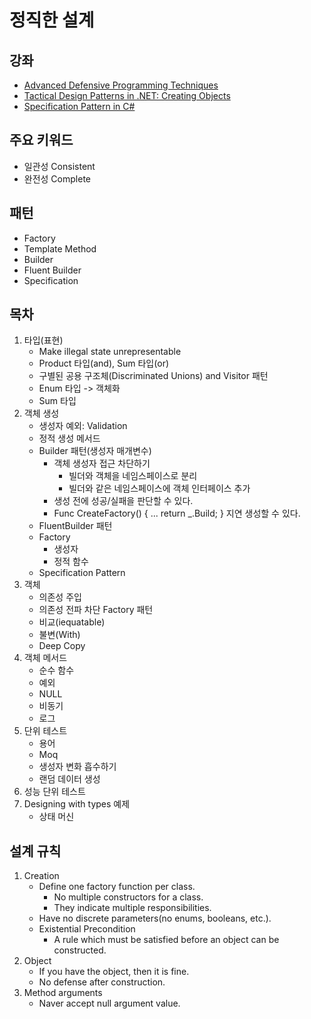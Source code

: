# 정직한 설계

## 강좌

- [Advanced Defensive Programming Techniques](https://app.pluralsight.com/library/courses/advanced-defensive-programming-techniques)
- [Tactical Design Patterns in .NET: Creating Objects](https://app.pluralsight.com/library/courses/tactical-design-patternsdot-net)
- [Specification Pattern in C#](https://app.pluralsight.com/library/courses/csharp-specification-pattern)

## 주요 키워드

- 일관성 Consistent
- 완전성 Complete
  
## 패턴

- Factory
- Template Method
- Builder
- Fluent Builder
- Specification

## 목차

1. 타입(표현)
   - Make illegal state unrepresentable
   - Product 타입(and), Sum 타입(or)
   - 구별된 공용 구조체(Discriminated Unions) and Visitor 패턴
   - Enum 타입 -> 객체화
   - Sum 타입
2. 객체 생성
   - 생성자 예외: Validation
   - 정적 생성 메서드
   - Builder 패턴(생성자 매개변수)
     - 객체 생성자 접근 차단하기
       - 빌더와 객체을 네임스페이스로 분리
       - 빌더와 같은 네임스페이스에 객체 인터페이스 추가
     - 생성 전에 성공/실패을 판단할 수 있다.
     - Func<IXyz> CreateFactory() { ... return _.Build; } 지연 생성할 수 있다.
   - FluentBuilder 패턴
   - Factory
     - 생성자
     - 정적 함수
   - Specification Pattern
3. 객체
   - 의존성 주입
   - 의존성 전파 차단 Factory 패턴
   - 비교(iequatable)
   - 불변(With)
   - Deep Copy
4. 객체 메서드
   - 순수 함수
   - 예외
   - NULL
   - 비동기
   - 로그
5. 단위 테스트
   - 용어
   - Moq
   - 생성자 변화 흡수하기
   - 랜덤 데이터 생성
6. 성능 단위 테스트
7. Designing with types 예제
   - 상태 머신

## 설계 규칙

1. Creation
   - Define one factory function per class.
     - No multiple constructors for a class.
     - They indicate multiple responsibilities.
   - Have no discrete parameters(no enums, booleans, etc.).
   - Existential Precondition
     - A rule which must be satisfied before an object can be constructed.
2. Object
   - If you have the object, then it is fine.
   - No defense after construction.
3. Method arguments
   - Naver accept null argument value.